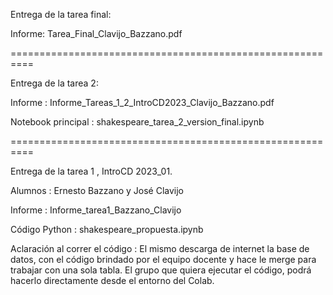 Entrega de la tarea final:

Informe: Tarea_Final_Clavijo_Bazzano.pdf

==========================================================

Entrega de la tarea 2:

Informe : Informe_Tareas_1_2_IntroCD2023_Clavijo_Bazzano.pdf

Notebook principal : shakespeare_tarea_2_version_final.ipynb

==========================================================

Entrega de la tarea 1 , IntroCD 2023_01.

Alumnos :  Ernesto Bazzano y José Clavijo

Informe :  Informe_tarea1_Bazzano_Clavijo

Código Python : shakespeare_propuesta.ipynb

Aclaración al correr el código : El mismo descarga de internet la base de datos, con el código brindado por el equipo docente y hace le merge para trabajar con  una sola tabla. El grupo que quiera ejecutar el código, podrá hacerlo directamente desde el entorno del Colab.

